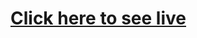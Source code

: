<h1><a target="_blank" href="https://apricot-cake-19451.herokuapp.com/">Click here to see live</a></h1>
